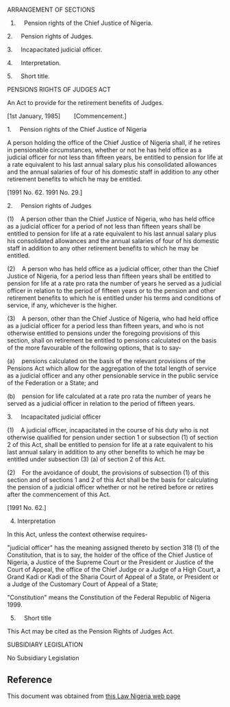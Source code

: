 # 

ARRANGEMENT OF SECTIONS

1.     Pension rights of the Chief Justice of Nigeria.

2.     Pension rights of Judges.

3.     Incapacitated judicial officer.

4.     Interpretation.

5.     Short title.

PENSIONS RIGHTS OF JUDGES ACT

An Act to provide for the retirement benefits of Judges.

[1st January, 1985]        [Commencement.]

1.     Pension rights of the Chief Justice of Nigeria

A person holding the office of the Chief Justice of Nigeria shall, if he retires in pensionable circumstances, whether or not he has held office as a judicial officer for not less than fifteen years, be entitled to pension for life at a rate equivalent to his last annual salary plus his consolidated allowances and the annual salaries of four of his domestic staff in addition to any other retirement benefits to which he may be entitled.

[1991 No. 62. 1991 No. 29.]

2.     Pension rights of Judges

(1)    A person other than the Chief Justice of Nigeria, who has held office as a judicial officer for a period of not less than fifteen years shall be entitled to pension for life at a rate equivalent to his last annual salary plus his consolidated allowances and the annual salaries of four of his domestic staff in addition to any other retirement benefits to which he may be entitled.

(2)    A person who has held office as a judicial officer, other than the Chief Justice of Nigeria, for a period less than fifteen years shall be entitled to pension for life at a rate pro rata the number of years he served as a judicial officer in relation to the period of fifteen years or to the pension and other retirement benefits to which he is entitled under his terms and conditions of service, if any, whichever is the higher.

(3)    A person, other than the Chief Justice of Nigeria, who had held office as a judicial officer for a period less than fifteen years, and who is not otherwise entitled to pensions under the foregoing provisions of this section, shall on retirement be entitled to pensions calculated on the basis of the more favourable of the following options, that is to say-

(a)    pensions calculated on the basis of the relevant provisions of the Pensions Act which allow for the aggregation of the total length of service as a judicial officer and any other pensionable service in the public service of the Federation or a State; and

(b)    pension for life calculated at a rate pro rata the number of years he served as a judicial officer in relation to the period of fifteen years.

3.     Incapacitated judicial officer

(1)    A judicial officer, incapacitated in the course of his duty who is not otherwise qualified for pension under section 1 or subsection (1) of section 2 of this Act, shall be entitled to pension for life at a rate equivalent to his last annual salary in addition to any other benefits to which he may be entitled under subsection (3) (a) of section 2 of this Act.

(2)    For the avoidance of doubt, the provisions of subsection (1) of this section and of sections 1 and 2 of this Act shall be the basis for calculating the pension of a judicial officer whether or not he retired before or retires after the commencement of this Act.

[1991 No. 62.]

4. Interpretation

In this Act, unless the context otherwise requires-

"judicial officer" has the meaning assigned thereto by section 318 (1) of the Constitution, that is to say, the holder of the office of the Chief Justice of Nigeria, a Justice of the Supreme Court or the President or Justice of the Court of Appeal, the office of the Chief Judge or a Judge of a High Court, a Grand Kadi or Kadi of the Sharia Court of Appeal of a State, or President or a Judge of the Customary Court of Appeal of a State;

"Constitution" means the Constitution of the Federal Republic of Nigeria 1999.

5.     Short title

This Act may be cited as the Pension Rights of Judges Act.

SUBSIDIARY LEGISLATION

No Subsidiary Legislation

## Reference

This document was obtained from [this Law Nigeria web page](http://www.lawnigeria.com/LFN/P/Pension-Rights-of-Judges-Act.php)